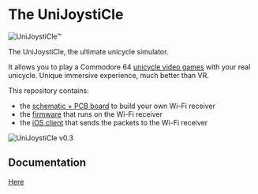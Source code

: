 # The UniJoystiCle

![UniJoystiCle™](https://lh3.googleusercontent.com/-piAi8Qz3nnQ/VwL2T8DBSZI/AAAAAAABdos/jpiz2eBrA_U1MW8mXVZVmI68zLlmJoTvACCo/s640-Ic42/logo.png)

The UniJoystiCle, the ultimate unicycle simulator.

It allows you to play a Commodore 64 [unicycle video games](https://github.com/ricardoquesada/c64-the-uni-games) with your real unicycle. Unique immersive experience, much better than VR.


This repository contains:

* the [schematic + PCB board](https://github.com/ricardoquesada/unijoysticle/tree/master/schematic) to build your own Wi-Fi receiver
* the [firmware](https://github.com/ricardoquesada/unijoysticle/tree/master/esp8266_firmware) that runs on the Wi-Fi receiver
* the [iOS client](https://github.com/ricardoquesada/unijoysticle/tree/master/client_ios) that sends the packets to the Wi-Fi receiver


![UniJoystiCle v0.3](https://lh3.googleusercontent.com/-bQ-NmN_HaEQ/V5ru2J4l-iI/AAAAAAABe7g/ebge4mLxYEQUrvy9Q1dEoyF8uOhtGbQDQCCo/s640/IMG_0303.jpg)


## Documentation

[Here](DOCUMENTATION.md)
